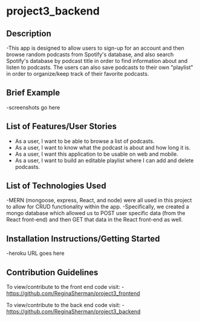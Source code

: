 # project3_backend

## Description
-This app is designed to allow users to sign-up for an account and then browse random podcasts from Spotify's database, and also search Spotify's database by podcast title in order to find information about and listen to podcasts. The users can also save podcasts to their own "playlist" in order to organize/keep track of their favorite podcasts.

## Brief Example
-screenshots go here

## List of Features/User Stories
* As a user, I want to be able to browse a list of podcasts.
* As a user, I want to know what the podcast is about and how long it is.
* As a user, I want this application to be usable on web and mobile.
* As a user, I want to build an editable playlist where I can add and delete podcasts.

## List of Technologies Used
-MERN (mongoose, express, React, and node) were all used in this project to allow for CRUD functionality within the app. -Specifically, we created a mongo database which allowed us to POST user specific data (from the React front-end) and then GET that data in the React front-end as well.

## Installation Instructions/Getting Started
-heroku URL goes here

## Contribution Guidelines
To view/contribute to the front end code visit:
-https://github.com/ReginaSherman/project3_frontend

To view/contribute to the back end code visit:
-https://github.com/ReginaSherman/project3_backend
